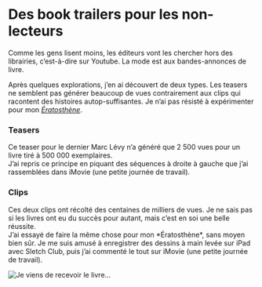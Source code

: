 # Des book trailers pour les non-lecteurs

Comme les gens lisent moins, les éditeurs vont les chercher hors des librairies, c’est-à-dire sur Youtube. La mode est aux bandes-annonces de livre.<span id="more-36317"></span>

Après quelques explorations, j’en ai découvert de deux types. Les teasers ne semblent pas générer beaucoup de vues contrairement aux clips qui racontent des histoires autop-suffisantes. Je n’ai pas résisté à expérimenter pour mon [*Ératosthène*](https://tcrouzet.com/eratosthene/).

### Teasers

<div class="iframe" id="iframe2"></div>
Ce teaser pour le dernier Marc Lévy n’a généré que 2 500 vues pour un livre tiré à 500 000 exemplaires.

<div class="iframe" id="iframe4"></div>
J’ai repris ce principe en piquant des séquences à droite à gauche que j’ai rassemblées dans iMovie (une petite journée de travail).

### Clips

<div class="iframe" id="iframe6"></div>
<div class="iframe" id="iframe7"></div>
Ces deux clips ont récolté des centaines de milliers de vues. Je ne sais pas si les livres ont eu du succès pour autant, mais c’est en soi une belle réussite.

<div class="iframe" id="iframe9"></div>
J’ai essayé de faire la même chose pour mon *Ératosthène*, sans moyen bien sûr. Je me suis amusé à enregistrer des dessins à main levée sur iPad avec Sletch Club, puis j’ai commenté le tout sur iMovie (une petite journée de travail).

![Je viens de recevoir le livre…](https://tcrouzet.com/images_tc/2014/07/betabook.jpg)
